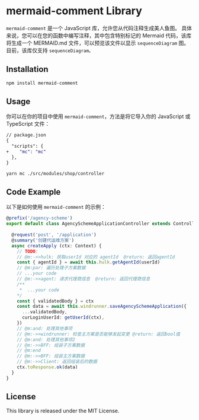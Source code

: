 # mermaid-comment Library

`mermaid-comment` 是一个 JavaScript 库，允许您从代码注释生成美人鱼图。 具体来说，您可以在您的函数中编写注释，其中包含特别标记的 Mermaid 代码，该库将生成一个 MERMAID.md 文件，可以预览该文件以显示 `sequenceDiagram` 图。 目前，该库仅支持 `sequenceDiagram。`


## Installation
```sh
npm install mermaid-comment
```

## Usage
你可以在你的项目中使用 `mermaid-comment`，方法是将它导入你的 JavaScript 或 TypeScript 文件：

```diff
// package.json
{
  "scripts": {
+    "mc": "mc"
  },
}
```

```sh
yarn mc ./src/modules/shop/controller
```

## Code Example
以下是如何使用 `mermaid-comment` 的示例：
```ts
@prefix('/agency-scheme')
export default class AgencySchemeApplicationController extends Controller {
 
  @request('post', '/application')
  @summary('创建代运维方案')
  async createApply (ctx: Context) {
    // TODO:
    // @m:->>hulk: 获取userId 对应的 agentId  @return: 返回agentId
    const { agentId } = await this.hulk.getAgentId(userId)
    // @m:par: 遍历处理子方案数据
    // ...your code
    // @m:->>agent: 请求代理商信息  @return: 返回代理商信息
    /**
     *  ...your code
    */
    const { validatedBody } = ctx
    const data = await this.windrunner.saveAgencySchemeApplication({
      ...validatedBody,
      curLoginUserId: getUserId(ctx),
    })
    // @m:and: 处理其他事项
    // @m:->>windrunner: 检查主方案是否能够发起变更 @return: 返回bool值
    // @m:and: 处理其他事项2
    // @m:->>BFF: 组装子方案数据
    // @m:end
    // @m:->>BFF: 组装主方案数据
    // @m:->>Client: 返回组装后的数据
    ctx.toResponse.ok(data)
  }
}
```

## License
This library is released under the MIT License.
